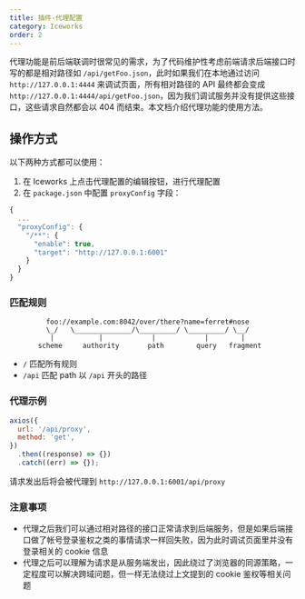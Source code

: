 ```yaml
---
title: 插件-代理配置
category: Iceworks
order: 2
---
```


代理功能是前后端联调时很常见的需求，为了代码维护性考虑前端请求后端接口时写的都是相对路径如 `/api/getFoo.json`，此时如果我们在本地通过访问`http://127.0.0.1:4444` 来调试页面，所有相对路径的 API 最终都会变成 `http://127.0.0.1:4444/api/getFoo.json`，因为我们调试服务并没有提供这些接口，这些请求自然都会以 404 而结束。本文档介绍代理功能的使用方法。

## 操作方式

以下两种方式都可以使用：

1. 在 Iceworks 上点击代理配置的编辑按钮，进行代理配置
2. 在 `package.json` 中配置 `proxyConfig` 字段：

  ```js
  {
    ...
    "proxyConfig": {
      "/**": {
        "enable": true,
        "target": "http://127.0.0.1:6001"
      }
    }
  }
  ```

### 匹配规则

```
         foo://example.com:8042/over/there?name=ferret#nose
         \_/   \______________/\_________/ \_________/ \__/
          |           |            |            |        |
       scheme     authority       path        query   fragment
```

- `/` 匹配所有规则
- `/api` 匹配 path 以 `/api` 开头的路径

### 代理示例

```js
axios({
  url: '/api/proxy',
  method: 'get',
})
  .then((response) => {})
  .catch((err) => {});
```

请求发出后将会被代理到 `http://127.0.0.1:6001/api/proxy`

### 注意事项

- 代理之后我们可以通过相对路径的接口正常请求到后端服务，但是如果后端接口做了帐号登录鉴权之类的事情请求一样回失败，因为此时调试页面里并没有登录相关的 cookie 信息
- 代理之后可以理解为请求是从服务端发出，因此绕过了浏览器的同源策略，一定程度可以解决跨域问题，但一样无法绕过上文提到的 cookie 鉴权等相关问题
